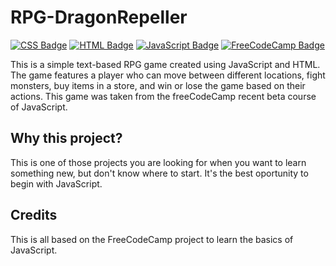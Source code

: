 # RPG-DragonRepeller

[![CSS Badge](https://img.shields.io/badge/css-brightgreen)](https://www.w3schools.com/css/)
[![HTML Badge](https://img.shields.io/badge/html-%234F6CEA)](https://developer.mozilla.org/en-US/docs/Web/HTML)
[![JavaScript Badge](https://img.shields.io/badge/JavaScript-%23F55C04)](https://javascript30.com/)
[![FreeCodeCamp Badge](https://img.shields.io/badge/FreeCodeCamp-%2313416F)](https://www.freecodecamp.org/learn)

This is a simple text-based RPG game created using JavaScript and HTML. The game features a player who can move between different locations, fight monsters, buy items in a store, and win or lose the game based on their actions. This game was taken from the freeCodeCamp recent beta course of JavaScript.

## Why this project?

This is one of those projects you are looking for when you want to learn something new, but don't know where to start. It's the best oportunity to begin with JavaScript.

## Credits

This is all based on the FreeCodeCamp project to learn the basics of JavaScript.
